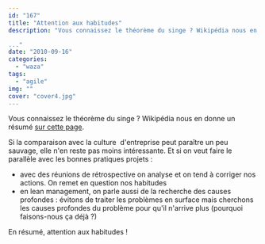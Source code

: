 ```yaml
---
id: "167"
title: "Attention aux habitudes"
description: "Vous connaissez le théorème du singe ? Wikipédia nous en donne un résumé [sur cette page](http://fr.wikipedia.org/wiki/Th%C3%A9or%C3%A8me_du_singe).

..."
date: "2010-09-16"
categories: 
  - "waza"
tags: 
  - "agile"
img: ""
cover: "cover4.jpg"
---
```


Vous connaissez le théorème du singe ? Wikipédia nous en donne un résumé [sur cette page](http://fr.wikipedia.org/wiki/Th%C3%A9or%C3%A8me_du_singe).

Si la comparaison avec la culture  d'entreprise peut paraître un peu sauvage, elle n'en reste pas moins intéressante. Et si on veut faire le parallèle avec les bonnes pratiques projets :

- avec des réunions de rétrospective on analyse et on tend à corriger nos actions. On remet en question nos habitudes
- en lean management, on parle aussi de la recherche des causes profondes : évitons de traiter les problèmes en surface mais cherchons les causes profondes du problème pour qu'il n'arrive plus (pourquoi faisons-nous ça déjà ?)

En résumé, attention aux habitudes !
